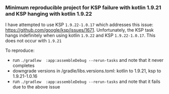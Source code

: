 ### Minimum reproducible project for KSP failure with kotlin 1.9.21 and KSP hanging with kotlin 1.9.22


I have attempted to use KSP `1.9.22-1.0.17` which addresses this issue: https://github.com/google/ksp/issues/1671. 
Unfortunately, the KSP task hangs indefinitely when using kotlin `1.9.22` and KSP `1.9.22-1.0.17`. This does not occur 
with `1.9.21`


To reproduce: 

* run `./gradlew  :app:assembleDebug --rerun-tasks` and note that it never completes
* downgrade versions in /gradle/libs.versions.toml: kotlin to 1.9.21, ksp to 1.9.21-1.0.16
* run `./gradlew  :app:assembleDebug --rerun-tasks` and note that it fails due to the above issue